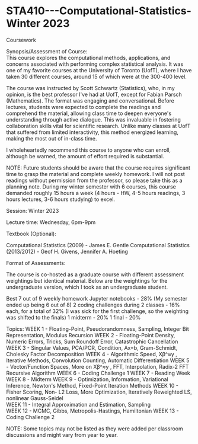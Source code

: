 # STA410---Computational-Statistics-Winter 2023
Coursework

Synopsis/Assessment of Course:  
This course explores the computational methods, applications, and concerns associated with performing complex statistical analysis. It was one of my favorite courses at the University of Toronto (UofT), where I have taken 30 different courses, around 15 of which were at the 300-400 level.

The course was instructed by Scott Schwartz (Statistics), who, in my opinion, is the best professor I've had at UofT, except for Fabian Parsch (Mathematics). The format was engaging and conversational. Before lectures, students were expected to complete the readings and comprehend the material, allowing class time to deepen everyone's understanding through active dialogue. This was invaluable in fostering collaboration skills vital for scientific research. Unlike many classes at UofT that suffered from limited interactivity, this method energized learning, making the most out of in-class time.

I wholeheartedly recommend this course to anyone who can enroll, although be warned, the amount of effort required is substantial.

NOTE: Future students should be aware that the course requires significant time to grasp the material and complete weekly homework. I will not post readings without permission from the professor, so please take this as a planning note. During my winter semester with 6 courses, this course demanded roughly 15 hours a week (4 hours - HW, 4-5 hours readings, 3 hours lectures, 3-6 hours studying) to excel.

Session: Winter 2023

Lecture time: Wednesday, 6pm-9pm

Textbook (Optional):

Computational Statistics (2009) - James E. Gentle
Computational Statistics (2013/2012) - Geof H. Givens, Jennifer A. Hoeting

Format of Assessments:

The course is co-hosted as a graduate course with different assessment weightings but identical material. Below are the weightings for the undergraduate version, which I took as an undergraduate student.

Best 7 out of 9 weekly homework Jupyter notebooks - 28% (My semester ended up being 6 out of 8)
2 coding challenges during 2 classes - 16% each, for a total of 32% (I was sick for the first challenge, so the weighting was shifted to the finals)
1 midterm - 20%
1 final - 20%

Topics:
WEEK 1 - Floating-Point, Pseudorandomness, Sampling, Integer Bit Representation, Modulus Recursion
WEEK 2 - Floating-Point Density, Numeric Errors, Tricks, Sum Roundoff Error, Catastrophic Cancellation
WEEK 3 - Singular Values, PCA/PCR, Condition,  Ax=b, Gram-Schmidt, Cholesky Factor Decomposition
WEEK 4 - Algorithmic Speed,  Xβ^≈y , Iterative Methods, Convolution Counting, Automatic Differentiation
WEEK 5 - Vector/Function Spaces, More on  Xβ^≈y , FFT, Interpolation, Radix-2 FFT Recursive Algorithm
WEEK 6 - Coding Challenge 1
WEEK 7 - Reading Week
WEEK 8 - Midterm
WEEK 9 - Optimization, Information, Variational Inference, Newton's Method, Fixed-Point Iteration Methods
WEEK 10 - Fisher Scoring, Non- L2  Loss, More Optimization, Iteratively Reweighted LS, nonlinear Gauss-Seidel	
WEEK 11 - Integral Approximation and Estimation, Sampling	
WEEK 12 - MCMC, Gibbs, Metropolis-Hastings, Hamiltonian	
WEEK 13 - Coding Challenge 2

NOTE: Some topics may not be listed as they were added per classroom discussions and might vary from year to year.
